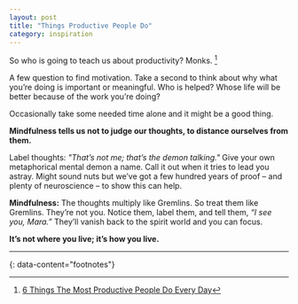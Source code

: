```yaml
---
layout: post
title: "Things Productive People Do"
category: inspiration
---
```


So who is going to teach us about productivity? Monks. [^1]

A few question to find motivation. Take a second to think about why what you’re doing is important or meaningful. Who is helped? Whose life will be better because of the work you’re doing?

Occasionally take some needed time alone and it might be a good thing.

__Mindfulness tells us not to judge our thoughts, to distance ourselves from them.__

Label thoughts: _"That’s not me; that’s the demon talking."_ Give your own metaphorical mental demon a name. Call it out when it tries to lead you astray. Might sound nuts but we’ve got a few hundred years of proof – and plenty of neuroscience – to show this can help.

__Mindfulness:__ The thoughts multiply like Gremlins. So treat them like Gremlins. They’re not you. Notice them, label them, and tell them, _“I see you, Mara.”_ They’ll vanish back to the spirit world and you can focus.

__It’s not where you live; it’s how you live.__

---
{: data-content="footnotes"}

[^1]: [6 Things The Most Productive People Do Every Day](https://bakadesuyo.com/2023/01/most-productive/)
